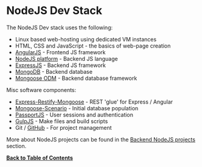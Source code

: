 NodeJS Dev Stack
================
The NodeJS Dev stack uses the following:

* Linux based web-hosting using dedicated VM instances
* HTML, CSS and JavaScript - the basics of web-page creation
* [AngularJS](http://angularjs.org) - Frontend JS framework
* [NodeJS platform](http://nodejs.org) - Backend JS language
* [ExpressJS](http://expressjs.com) - Backend JS framework
* [MongoDB](https://www.mongodb.org) - Backend database
* [Mongoose ODM](http://mongoosejs.com) - Backend database framework

Misc software components:

* [Express-Restify-Mongoose](https://www.npmjs.org/package/express-restify-mongoose) - REST 'glue' for Express / Angular
* [Mongoose-Scenario](https://github.com/hash-bang/Node-Mongoose-Scenario) - Initial database population
* [PassportJS](http://passportjs.org) - User sessions and authentication
* [GulpJS](http://gulpjs.com) - Make files and build scripts
* Git / [GitHub](https://github.com) - For project management

More about NodeJS projects can be found in the [Backend NodeJS projects](style-node.md) section.


**[Back to Table of Contents](README.md)**
